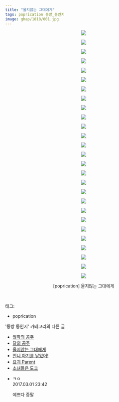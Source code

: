 ```yaml
---
title: "울지않는 그대에게"
tags: poprication 동방_동인지
image: ghap/1818/001.jpg
---
```

<div class="article">
<p style="text-align: center; clear: none; float: none;"><img src="{{ site.nasurl }}/ghap/1818/001.jpg"/></p>
<p style="text-align: center; clear: none; float: none;"><img src="{{ site.nasurl }}/ghap/1818/002.jpg"/></p>
<p style="text-align: center; clear: none; float: none;"><img src="{{ site.nasurl }}/ghap/1818/003.jpg"/></p>
<p style="text-align: center; clear: none; float: none;"><img src="{{ site.nasurl }}/ghap/1818/004.jpg"/></p>
<p style="text-align: center; clear: none; float: none;"><img src="{{ site.nasurl }}/ghap/1818/005.jpg"/></p>
<p style="text-align: center; clear: none; float: none;"><img src="{{ site.nasurl }}/ghap/1818/006.jpg"/></p>
<p style="text-align: center; clear: none; float: none;"><img src="{{ site.nasurl }}/ghap/1818/007.jpg"/></p>
<p style="text-align: center; clear: none; float: none;"><img src="{{ site.nasurl }}/ghap/1818/008.jpg"/></p>
<p style="text-align: center; clear: none; float: none;"><img src="{{ site.nasurl }}/ghap/1818/009.jpg"/></p>
<p style="text-align: center; clear: none; float: none;"><img src="{{ site.nasurl }}/ghap/1818/010.jpg"/></p>
<p style="text-align: center; clear: none; float: none;"><img src="{{ site.nasurl }}/ghap/1818/011.jpg"/></p>
<p style="text-align: center; clear: none; float: none;"><img src="{{ site.nasurl }}/ghap/1818/012.jpg"/></p>
<p style="text-align: center; clear: none; float: none;"><img src="{{ site.nasurl }}/ghap/1818/013.jpg"/></p>
<p style="text-align: center; clear: none; float: none;"><img src="{{ site.nasurl }}/ghap/1818/014.jpg"/></p>
<p style="text-align: center; clear: none; float: none;"><img src="{{ site.nasurl }}/ghap/1818/015.jpg"/></p>
<p style="text-align: center; clear: none; float: none;"><img src="{{ site.nasurl }}/ghap/1818/016.jpg"/></p>
<p style="text-align: center; clear: none; float: none;"><img src="{{ site.nasurl }}/ghap/1818/017.jpg"/></p>
<p style="text-align: center; clear: none; float: none;"><img src="{{ site.nasurl }}/ghap/1818/018.jpg"/></p>
<p style="text-align: center; clear: none; float: none;"><img src="{{ site.nasurl }}/ghap/1818/019.jpg"/></p>
<p style="text-align: center; clear: none; float: none;"><img src="{{ site.nasurl }}/ghap/1818/020.jpg"/></p>
<p style="text-align: center; clear: none; float: none;"><img src="{{ site.nasurl }}/ghap/1818/021.jpg"/></p>
<p style="text-align: center; clear: none; float: none;"><img src="{{ site.nasurl }}/ghap/1818/022.jpg"/></p>
<p style="text-align: center; clear: none; float: none;"><img src="{{ site.nasurl }}/ghap/1818/023.jpg"/></p>
<p style="text-align: center; clear: none; float: none;"><img src="{{ site.nasurl }}/ghap/1818/024.jpg"/></p>
<p style="text-align: center; clear: none; float: none;"><img src="{{ site.nasurl }}/ghap/1818/025.jpg"/></p>
<p style="text-align: center; clear: none; float: none;"><img src="{{ site.nasurl }}/ghap/1818/026.jpg"/></p>
<p style="text-align: center; clear: none; float: none;"><img src="{{ site.nasurl }}/ghap/1818/027.jpg"/></p>
<p style="text-align: center; clear: none; float: none;">[poprication] 울지않는 그대에게</p>
<p><br/></p>
</div><div class="tagTrail">
<p>태그: </p>
<ul>
<li>poprication</li>
</ul>
</div><div class="another">
<p>'동방 동인지' 카테고리의 다른 글</p>
<ul>
<li><a href="/2016-08-25-ghap_1820">월하의 공주</a></li>
<li><a href="/2016-08-25-ghap_1819">달의 공주</a></li>
<li><a href="/2016-08-25-ghap_1818">울지않는 그대에게</a></li>
<li><a href="/2016-08-25-ghap_1817">언니 아기를 낳았어!</a></li>
<li><a href="/2016-08-25-ghap_1816">요괴 Parent</a></li>
<li><a href="/2016-08-25-ghap_1815">소녀들은 도쿄</a></li>
</ul>
</div><div class="cb_module cb_fluid">
<div class="cb_wrt cb_profile">
<div class="comment">
<ul>
<li class="cb_thumb_off" id="comment14928776">
<div class="cb_comment_area">
<div class="cb_info_area">
<div class="cb_section">
<span class="cb_nick_name">ㅋㅇ</span>
</div>
<div class="cb_section">
<span class="cb_date">2017.03.01 23:42 </span>
</div>
</div>
<div class="cb_dsc_comment">
<p class="cb_dsc">
											예쁘다 증말
										</p>
</div>
</div></li>
</ul>
</div>
</div><!-- commentList close -->
</div>
<br/>
<p id="refer"></p>
<br/>
